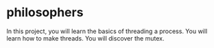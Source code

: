 # philosophers
In this project, you will learn the basics of threading a process. You will learn how to make threads. You will discover the mutex.
